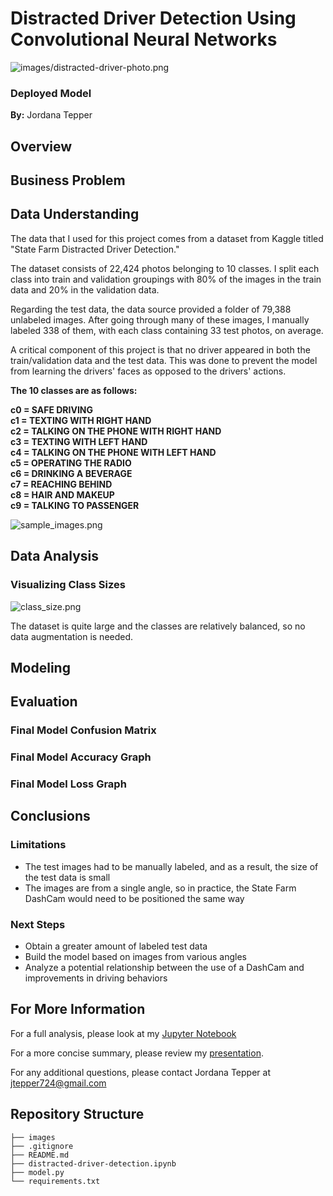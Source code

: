 # Distracted Driver Detection Using Convolutional Neural Networks

![images/distracted-driver-photo.png](https://github.com/jordanate/distracted-driver-detection/blob/main/images/distracted-driver-photo.png)

### Deployed Model

**By:** Jordana Tepper

## Overview


## Business Problem


## Data Understanding

The data that I used for this project comes from a dataset from Kaggle titled "State Farm Distracted Driver Detection."

The dataset consists of 22,424 photos belonging to 10 classes. I split each class into train and validation groupings with 80% of the images in the train data and 20% in the validation data.

Regarding the test data, the data source provided a folder of 79,388 unlabeled images. After going through many of these images, I manually labeled 338 of them, with each class containing 33 test photos, on average.

A critical component of this project is that no driver appeared in both the train/validation data and the test data. This was done to prevent the model from learning the drivers' faces as opposed to the drivers' actions.

**The 10 classes are as follows:**

**c0 = SAFE DRIVING   
c1 = TEXTING WITH RIGHT HAND   
c2 = TALKING ON THE PHONE WITH RIGHT HAND   
c3 = TEXTING WITH LEFT HAND   
c4 = TALKING ON THE PHONE WITH LEFT HAND  
c5 = OPERATING THE RADIO  
c6 = DRINKING A BEVERAGE  
c7 = REACHING BEHIND  
c8 = HAIR AND MAKEUP  
c9 = TALKING TO PASSENGER**

![sample_images.png](https://github.com/jordanate/distracted-driver-detection/blob/main/images/sample_images.png)

## Data Analysis

### Visualizing Class Sizes

![class_size.png](https://github.com/jordanate/distracted-driver-detection/blob/main/images/class_size.png)

The dataset is quite large and the classes are relatively balanced, so no data augmentation is needed.

## Modeling

## Evaluation

### Final Model Confusion Matrix

### Final Model Accuracy Graph

### Final Model Loss Graph

## Conclusions

### Limitations
* The test images had to be manually labeled, and as a result, the size of the test data is small
* The images are from a single angle, so in practice, the State Farm DashCam would need to be positioned the same way

### Next Steps
* Obtain a greater amount of labeled test data
* Build the model based on images from various angles
* Analyze a potential relationship between the use of a DashCam and improvements in driving behaviors

## For More Information

For a full analysis, please look at my [Jupyter Notebook](./distracted-driver-detection.ipynb)

For a more concise summary, please review my [presentation]().

For any additional questions, please contact Jordana Tepper at <a href="mailto:jtepper724@gmail.com">jtepper724@gmail.com</a> 

## Repository Structure
```
├── images
├── .gitignore
├── README.md
├── distracted-driver-detection.ipynb
├── model.py
└── requirements.txt

```
